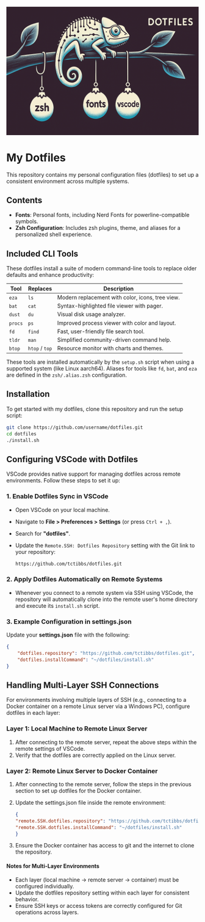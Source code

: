 ![Dotfiles Banner](assets/dotfiles_banner.png)

# My Dotfiles

This repository contains my personal configuration files (dotfiles) to set up a consistent environment across multiple systems. 

## Contents

- **Fonts**: Personal fonts, including Nerd Fonts for powerline-compatible symbols.
- **Zsh Configuration**: Includes zsh plugins, theme, and aliases for a personalized shell experience.

## Included CLI Tools

These dotfiles install a suite of modern command-line tools to replace older defaults and enhance productivity:

| Tool   | Replaces     | Description                                     |
|--------|--------------|-------------------------------------------------|
| `eza`  | `ls`          | Modern replacement with color, icons, tree view. |
| `bat`  | `cat`         | Syntax-highlighted file viewer with pager.     |
| `dust` | `du`          | Visual disk usage analyzer.                    |
| `procs`| `ps`          | Improved process viewer with color and layout. |
| `fd`   | `find`        | Fast, user-friendly file search tool.          |
| `tldr` | `man`         | Simplified community-driven command help.      |
| `btop` | `htop` / `top`| Resource monitor with charts and themes.       |

These tools are installed automatically by the `setup.sh` script when using a supported system (like Linux aarch64). Aliases for tools like `fd`, `bat`, and `eza` are defined in the `zsh/.alias.zsh` configuration.

## Installation

To get started with my dotfiles, clone this repository and run the setup script:

```bash
git clone https://github.com/username/dotfiles.git
cd dotfiles
./install.sh
```

## Configuring VSCode with Dotfiles

VSCode provides native support for managing dotfiles across remote environments. Follow these steps to set it up:

### 1. Enable Dotfiles Sync in VSCode

- Open VSCode on your local machine.
- Navigate to **File > Preferences > Settings** (or press `Ctrl + ,`).
- Search for **"dotfiles"**.
- Update the `Remote.SSH: Dotfiles Repository` setting with the Git link to your repository:

    ``` bash
    https://github.com/tctibbs/dotfiles.git
    ```

### 2. Apply Dotfiles Automatically on Remote Systems

- Whenever you connect to a remote system via SSH using VSCode, the repository will automatically clone into the remote user's home directory and execute its `install.sh` script.

### 3. Example Configuration in settings.json

Update your **settings.json** file with the following:

```json
{
    "dotfiles.repository": "https://github.com/tctibbs/dotfiles.git",
    "dotfiles.installCommand": "~/dotfiles/install.sh"
}
```

## Handling Multi-Layer SSH Connections

For environments involving multiple layers of SSH (e.g., connecting to a Docker container on a remote Linux server via a Windows PC), configure dotfiles in each layer:

### Layer 1: Local Machine to Remote Linux Server

1. After connecting to the remote server, repeat the above steps within the remote settings of VSCode.
2. Verify that the dotfiles are correctly applied on the Linux server.

### Layer 2: Remote Linux Server to Docker Container

1. After connecting to the remote server, follow the steps in the previous section to set up dotfiles for the Docker container.
2. Update the settings.json file inside the remote environment:

    ``` json
    {
    "remote.SSH.dotfiles.repository": "https://github.com/tctibbs/dotfiles.git",
    "remote.SSH.dotfiles.installCommand": "~/dotfiles/install.sh"
    }
    ```
3. Ensure the Docker container has access to git and the internet to clone the repository.

#### Notes for Multi-Layer Environments

- Each layer (local machine → remote server → container) must be configured individually.
- Update the dotfiles repository setting within each layer for consistent behavior.
- Ensure SSH keys or access tokens are correctly configured for Git operations across layers.
